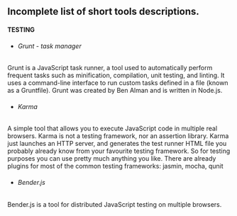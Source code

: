 ## Incomplete list of short tools descriptions.  

#### TESTING
* ###### Grunt - task manager
Grunt is a JavaScript task runner, a tool used to automatically perform frequent tasks such as  minification,
compilation, unit testing, and linting. It uses a command-line interface to run custom tasks defined in a file (known as
 a Gruntfile). Grunt was created by Ben Alman and is written in Node.js.

* ###### Karma
A simple tool that allows you to execute JavaScript code in multiple real browsers.
Karma is not a testing framework, nor an assertion library. Karma just launches an HTTP server, and generates the test
runner HTML file you probably already know from your favourite testing framework. So for testing purposes you can use
pretty much anything you like. There are already plugins for most of the common testing frameworks: jasmin, mocha,
qunit

* ###### Bender.js
Bender.js is a tool for distributed JavaScript testing on multiple browsers.
